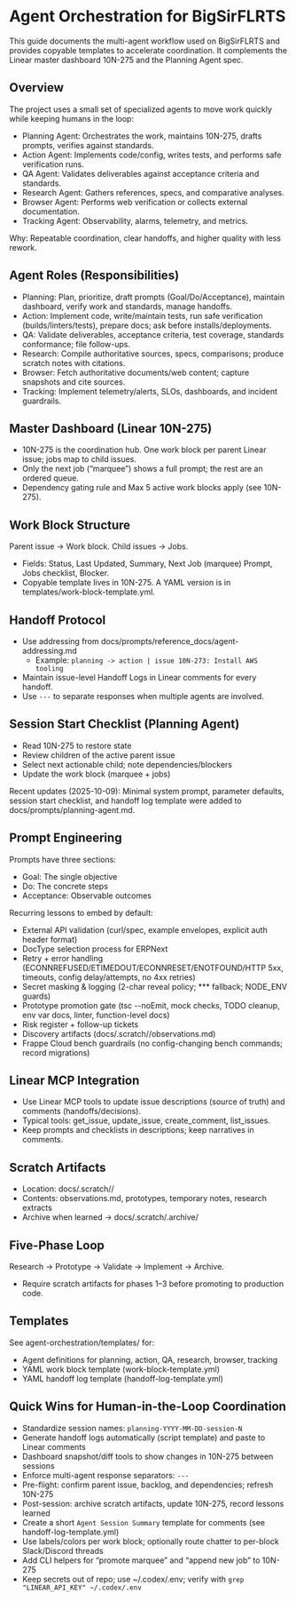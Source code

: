# Agent Orchestration for BigSirFLRTS

This guide documents the multi-agent workflow used on BigSirFLRTS and provides copyable templates to accelerate coordination. It complements the Linear master dashboard 10N-275 and the Planning Agent spec.

## Overview
The project uses a small set of specialized agents to move work quickly while keeping humans in the loop:
- Planning Agent: Orchestrates the work, maintains 10N-275, drafts prompts, verifies against standards.
- Action Agent: Implements code/config, writes tests, and performs safe verification runs.
- QA Agent: Validates deliverables against acceptance criteria and standards.
- Research Agent: Gathers references, specs, and comparative analyses.
- Browser Agent: Performs web verification or collects external documentation.
- Tracking Agent: Observability, alarms, telemetry, and metrics.

Why: Repeatable coordination, clear handoffs, and higher quality with less rework.

## Agent Roles (Responsibilities)
- Planning: Plan, prioritize, draft prompts (Goal/Do/Acceptance), maintain dashboard, verify work and standards, manage handoffs.
- Action: Implement code, write/maintain tests, run safe verification (builds/linters/tests), prepare docs; ask before installs/deployments.
- QA: Validate deliverables, acceptance criteria, test coverage, standards conformance; file follow-ups.
- Research: Compile authoritative sources, specs, comparisons; produce scratch notes with citations.
- Browser: Fetch authoritative documents/web content; capture snapshots and cite sources.
- Tracking: Implement telemetry/alerts, SLOs, dashboards, and incident guardrails.

## Master Dashboard (Linear 10N-275)
- 10N-275 is the coordination hub. One work block per parent Linear issue; jobs map to child issues.
- Only the next job (“marquee”) shows a full prompt; the rest are an ordered queue.
- Dependency gating rule and Max 5 active work blocks apply (see 10N-275).

## Work Block Structure
Parent issue → Work block. Child issues → Jobs.
- Fields: Status, Last Updated, Summary, Next Job (marquee) Prompt, Jobs checklist, Blocker.
- Copyable template lives in 10N-275. A YAML version is in templates/work-block-template.yml.

## Handoff Protocol
- Use addressing from docs/prompts/reference_docs/agent-addressing.md
  - Example: `planning -> action | issue 10N-273: Install AWS tooling`
- Maintain issue-level Handoff Logs in Linear comments for every handoff.
- Use `---` to separate responses when multiple agents are involved.

## Session Start Checklist (Planning Agent)
- Read 10N-275 to restore state
- Review children of the active parent issue
- Select next actionable child; note dependencies/blockers
- Update the work block (marquee + jobs)

Recent updates (2025-10-09): Minimal system prompt, parameter defaults, session start checklist, and handoff log template were added to docs/prompts/planning-agent.md.

## Prompt Engineering
Prompts have three sections:
- Goal: The single objective
- Do: The concrete steps
- Acceptance: Observable outcomes

Recurring lessons to embed by default:
- External API validation (curl/spec, example envelopes, explicit auth header format)
- DocType selection process for ERPNext
- Retry + error handling (ECONNREFUSED/ETIMEDOUT/ECONNRESET/ENOTFOUND/HTTP 5xx, timeouts, config delay/attempts, no 4xx retries)
- Secret masking & logging (2-char reveal policy; *** fallback; NODE_ENV guards)
- Prototype promotion gate (tsc --noEmit, mock checks, TODO cleanup, env var docs, linter, function-level docs)
- Risk register + follow-up tickets
- Discovery artifacts (docs/.scratch/<issue>/observations.md)
- Frappe Cloud bench guardrails (no config-changing bench commands; record migrations)

## Linear MCP Integration
- Use Linear MCP tools to update issue descriptions (source of truth) and comments (handoffs/decisions).
- Typical tools: get_issue, update_issue, create_comment, list_issues.
- Keep prompts and checklists in descriptions; keep narratives in comments.

## Scratch Artifacts
- Location: docs/.scratch/<issue>/
- Contents: observations.md, prototypes, temporary notes, research extracts
- Archive when learned → docs/.scratch/.archive/

## Five-Phase Loop
Research → Prototype → Validate → Implement → Archive.
- Require scratch artifacts for phases 1–3 before promoting to production code.

## Templates
See agent-orchestration/templates/ for:
- Agent definitions for planning, action, QA, research, browser, tracking
- YAML work block template (work-block-template.yml)
- YAML handoff log template (handoff-log-template.yml)

## Quick Wins for Human-in-the-Loop Coordination
- Standardize session names: `planning-YYYY-MM-DD-session-N`
- Generate handoff logs automatically (script template) and paste to Linear comments
- Dashboard snapshot/diff tools to show changes in 10N-275 between sessions
- Enforce multi-agent response separators: `---`
- Pre-flight: confirm parent issue, backlog, and dependencies; refresh 10N-275
- Post-session: archive scratch artifacts, update 10N-275, record lessons learned
- Create a short `Agent Session Summary` template for comments (see handoff-log-template.yml)
- Use labels/colors per work block; optionally route chatter to per-block Slack/Discord threads
- Add CLI helpers for “promote marquee” and “append new job” to 10N-275
- Keep secrets out of repo; use ~/.codex/.env; verify with `grep "LINEAR_API_KEY" ~/.codex/.env`

